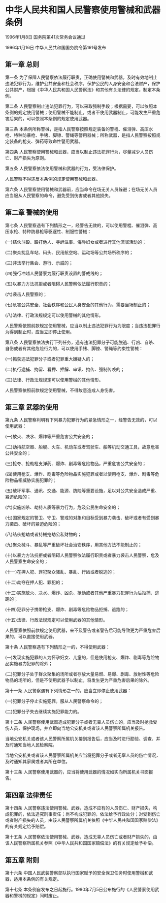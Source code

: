 # 中华人民共和国人民警察使用警械和武器条例

1996年1月8日 国务院第41次常务会议通过

1996年1月16日 中华人民共和国国务院令第191号发布　

## 第一章 总则

第一条 为了保障人民警察依法履行职责，正确使用警械和武器，及时有效地制止违法犯罪行为，维护公共安全和社会秩序，保护公民的人身安全和合法财产，保护公共财产，根据《中华人民共和国人民警察法》和其他有关法律的规定，制定本条例。

第二条 人民警察制止违法犯罪行为，可以采取强制手段；根据需要，可以依照本条例的规定使用警械；使用警械不能制止，或者不使用武器制止，可能发生严重危害后果的，可以依照本条例的规定使用武器。

第三条 本条例所称警械，是指人民警察按照规定装备的警棍、催泪弹、高压水枪、特种防暴枪、手铐、脚镣、警绳等警用器械；所称武器，是指人民警察按照规定装备的枪支、弹药等致命性警用武器。

第四条 人民警察使用警械和武器，应当以制止违法犯罪行为，尽量减少人员伤亡、财产损失为原则。

第五条 人民警察依法使用警械和武器的行为，受法律保护。

人民警察不得违反本条例的规定使用警械和武器。

第六条 人民警察使用警械和武器前，应当命令在场无关人员躲避；在场无关人员应当服从人民警察的命令，避免受到伤害或者其他损失。

## 第二章 警械的使用

第七条 人民警察遇有下列情形之一，经警告无效的，可以使用警棍、催泪弹、高压水枪、特种防暴枪等驱逐性、制服性警械：

(一)结伙斗殴、殴打他人、寻衅滋事、侮辱妇女或者进行其他流氓活动的；

(二)聚众扰乱车站、码头、民用航空站、运动场等公共场所秩序的；

(三)非法举行集会、游行、示威的；

(四)强行冲越人民警察为履行职责设置的警戒线的；

(五)以暴力方法抗拒或者阻碍人民警察依法履行职责的；

(六)袭击人民警察的；

(七)危害公共安全、社会秩序和公民人身安全的其他行为，需要当场制止的；

(八)法律、行政法规规定可以使用警械的其他情形。

人民警察依照前款规定使用警械，应当以制止违法犯罪行为为限度；当违法犯罪行为得到制止时，应当立即停止使用。

第八条 人民警察依法执行下列任务，遇有违法犯罪分子可能脱逃、行凶、自杀、自伤或者有其他危险行为的，可以使用手铐、脚镣、警绳等约束性警械：

(一)抓获违法犯罪分子或者犯罪重大嫌疑人的；

(二)执行逮捕、拘留、看押、押解、审讯、拘传、强制传唤的；

(三)法律、行政法规规定可以使用警械的其他情形。

人民警察依照前款规定使用警械，不得故意造成人身伤害。

## 第三章 武器的使用

第九条 人民警察判明有下列暴力犯罪行为的紧急情形之一，经警告无效的，可以使用武器：

(一)放火、决水、爆炸等严重危害公共安全的；

(二)劫持航空器、船舰、火车、机动车或者驾驶车、船等机动交通工具，故意危害公共安全的；

(三)抢夺、抢劫枪支弹药、爆炸、剧毒等危险物品，严重危害公共安全的；

(四)使用枪支、爆炸、剧毒等危险物品实施犯罪或者以使用枪支、爆炸、剧毒等危险物品相威胁实施犯罪的；

(五)破坏军事、通讯、交通、能源、防险等重要设施，足以对公共安全造成严重、紧迫危险的；

(六)实施凶杀、劫持人质等暴力行为，危及公民生命安全的；

(七)国家规定的警卫、守卫、警戒的对象和目标受到暴力袭击、破坏或者有受到暴力袭击、破坏的紧迫危险的；

(八)结伙抢劫或者持械抢劫公私财物的；

(九)聚众械斗、暴乱等严重破坏社会治安秩序，用其他方法不能制止的；

(十)以暴力方法抗拒或者阻碍人民警察依法履行职责或者暴力袭击人民警察，危及人民警察生命安全的；

(十一)在押人犯、罪犯聚众骚乱、暴乱、行凶或者脱逃的；

(十二)劫夺在押人犯、罪犯的；

(十三)实施放火、决水、爆炸、凶杀、抢劫或者其他严重暴力犯罪行为后拒捕、逃跑的；

(十四)犯罪分子携带枪支、爆炸、剧毒等危险物品拒捕、逃跑的；

(十五)法律、行政法规规定可以使用武器的其他情形。

人民警察依照前款规定使用武器，来不及警告或者警告后可能导致更为严重危害后果的，可以直接使用武器。

第十条 人民警察遇有下列情形之一的，不得使用武器：

(一)发现实施犯罪的人为怀孕妇女、儿童的，但是使用枪支、爆炸、剧毒等危险物品实施暴力犯罪的除外；

(二)犯罪分子处于群众聚集的场所或者存放大量易燃、易爆、剧毒、放射性等危险物品的场所的，但是不使用武器予以制止，将发生更为严重危害后果的除外。

第十一条 人民警察遇有下列情形之一的，应当立即停止使用武器：

(一)犯罪分子停止实施犯罪，服从人民警察命令的；

(二)犯罪分子失去继续实施犯罪能力的。

第十二条 人民警察使用武器造成犯罪分子或者无辜人员伤亡的，应当及时抢救受伤人员，保护现场，并立即向当地公安机关或者该人民警察所属机关报告。

当地公安机关或者该人民警察所属机关接到报告后，应当及时进行勘验、调查，并及时通知当地人民检察院。

当地公安机关或者该人民警察所属机关应当将犯罪分子或者无辜人员的伤亡情况，及时通知其家属或者其所在单位。

第十三条 人民警察使用武器的，应当将使用武器的情况如实向所属机关书面报告。

## 第四章 法律责任

第十四条 人民警察违法使用警械、武器，造成不应有的人员伤亡、财产损失，构成犯罪的，依法追究刑事责任；尚不构成犯罪的，依法给予行政处分；对受到伤亡或者财产损失的人员，由该人民警察所属机关依照《中华人民共和国国家赔偿法》的有关规定给予赔偿。

第十五条 人民警察依法使用警械、武器，造成无辜人员伤亡或者财产损失的，由该人民警察所属机关参照《中华人民共和国国家赔偿法》的有关规定给予补偿。

## 第五章 附则

第十六条 中国人民武装警察部队执行国家赋予的安全保卫任务时使用警械和武器，适用本条例的有关规定。

第十七条 本条例自发布之日起施行。1980年7月5日公布施行的《人民警察使用武器和警械的规定》同时废止。
